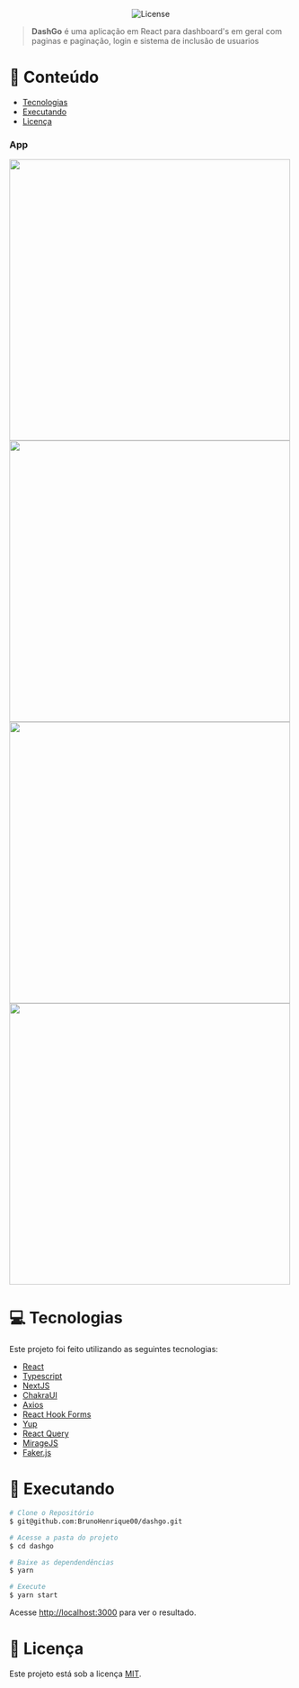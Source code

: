 <p align="center">
  <img alt="License" src="https://img.shields.io/badge/license-MIT-eba417">
</p>

> <b>DashGo</b> é uma aplicação em React para dashboard's em geral com paginas e paginação, login e sistema de inclusão de usuarios

# :pushpin: Conteúdo

- [Tecnologias](#computer-tecnologias)
- [Executando](#construction_worker-executando)
- [Licença](#closed_book-licença)

### App

<div>
   <img src="https://i.imgur.com/OMS34WZ.png" width="500px" />
   <img src="https://i.imgur.com/jvmT71H.png" width="500px" />
   <img src="https://i.imgur.com/CGIk91a.png" width="500px" />
   <img src="https://i.imgur.com/C0M2BXw.png" width="500px" />
</div>

# :computer: Tecnologias

Este projeto foi feito utilizando as seguintes tecnologias:

- [React](https://reactjs.org/)
- [Typescript](https://www.typescriptlang.org/)
- [NextJS](https://nextjs.org/)
- [ChakraUI](https://chakra-ui.com/)
- [Axios](https://github.com/axios/axios)
- [React Hook Forms](https://react-hook-form.com/)
- [Yup](https://github.com/jquense/yup)
- [React Query](https://react-query.tanstack.com/)
- [MirageJS](https://miragejs.com/)
- [Faker.js](https://fakerjs.dev/)

# :construction_worker: Executando

```bash
# Clone o Repositório
$ git@github.com:BrunoHenrique00/dashgo.git
```

```bash
# Acesse a pasta do projeto
$ cd dashgo
```

```bash
# Baixe as dependendências
$ yarn
```

```bash
# Execute
$ yarn start
```

Acesse <http://localhost:3000> para ver o resultado.

# :closed_book: Licença

Este projeto está sob a licença [MIT](./LICENSE).
